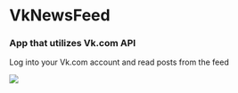 # VkNewsFeed

### App that utilizes Vk.com API

Log into your Vk.com account and read posts from the feed

![](VkNewsFeed/Images/VKNewsFeedApp-Example.gif)
